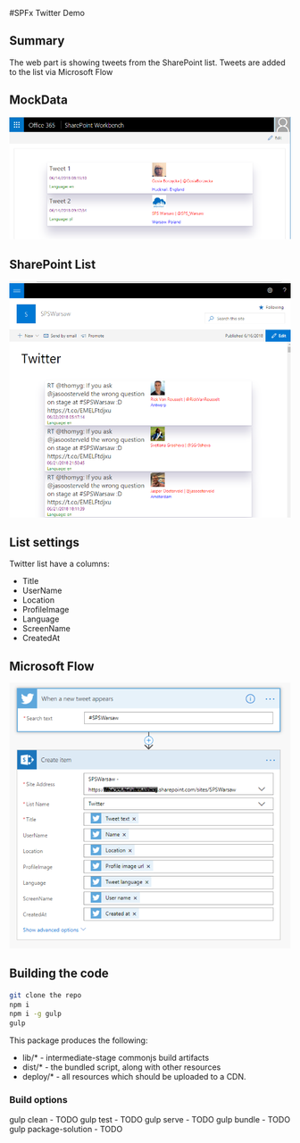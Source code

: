 #SPFx Twitter Demo
## Summary

The web part is showing tweets from the SharePoint list. 
Tweets are added to the list via Microsoft Flow

## MockData
![Showing mock data on the webpart](./assets/workbench.PNG)

## SharePoint List
![Showing twitter list on the webpart](./assets/TwitterSite.PNG)

## List settings
Twitter list have a columns:
* Title
* UserName
* Location
* ProfileImage
* Language
* ScreenName
* CreatedAt

## Microsoft Flow
![Microsoft Flow](./assets/Flow.PNG)


## Building the code

```bash
git clone the repo
npm i
npm i -g gulp
gulp
```

This package produces the following:

* lib/* - intermediate-stage commonjs build artifacts
* dist/* - the bundled script, along with other resources
* deploy/* - all resources which should be uploaded to a CDN.

### Build options

gulp clean - TODO
gulp test - TODO
gulp serve - TODO
gulp bundle - TODO
gulp package-solution - TODO

